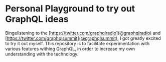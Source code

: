 # Personal Playground to try out GraphQL ideas

Bingelistening to the [https://twitter.com/graphqlradio](@graphqlradio) and
[https://twitter.com/graphqlsummit](@graphqlsummit), I got greatly excited to
try it out myself. This repository is to facilitate experimentation with
various features withing GraphQL, in order to increase my own understanding
with the technology.

